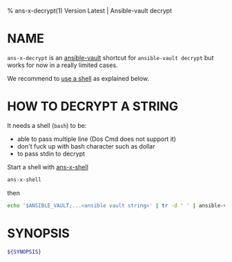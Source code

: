 % ans-x-decrypt(1) Version Latest | Ansible-vault decrypt
# NAME

`ans-x-decrypt` is an [ansible-vault](../bin-generated/ansible-vault.md) shortcut for `ansible-vault decrypt`
but works for now in a really limited cases.

We recommend to [use a shell](#how-to-decrypt-a-string) as explained below.

# HOW TO DECRYPT A STRING

It needs a shell (`bash`) to be:
* able to pass multiple line (Dos Cmd does not support it)
* don't fuck up with bash character such as dollar
* to pass stdin to decrypt


Start a shell with [ans-x-shell](../bin-generated/ans-x-shell.md)
```bash
ans-x-shell
```

then

```bash
echo '$ANSIBLE_VAULT;...<ansible vault string>' | tr -d ' ' | ansible-vault decrypt && echo
```

# SYNOPSIS

```bash
${SYNOPSIS}
```

